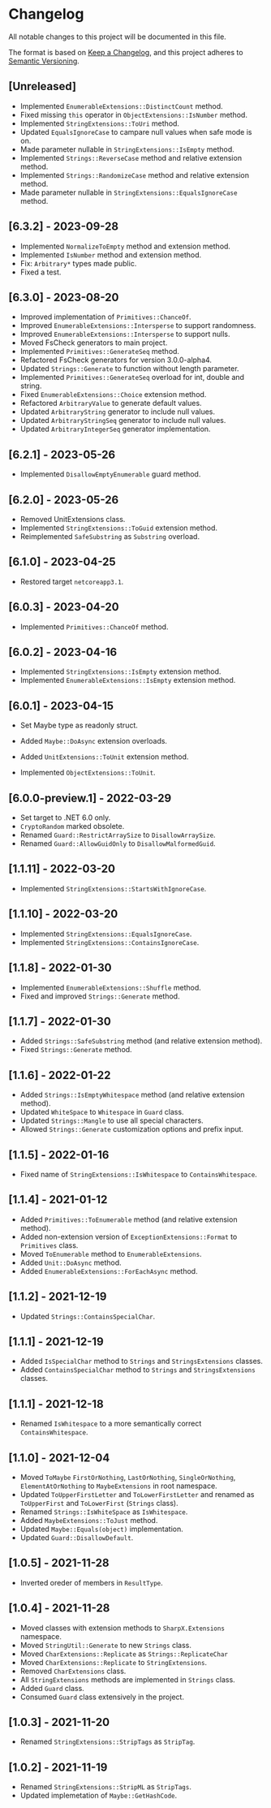 # Changelog

All notable changes to this project will be documented in this file.

The format is based on [Keep a Changelog](https://keepachangelog.com/en/1.0.0/),
and this project adheres to [Semantic Versioning](https://semver.org/spec/v2.0.0.html).

## [Unreleased]

- Implemented `EnumerableExtensions::DistinctCount` method.
- Fixed missing `this` operator in `ObjectExtensions::IsNumber` method.
- Implemented `StringExtensions::ToUri` method.
- Updated `EqualsIgnoreCase` to campare null values when safe mode is on.
- Made parameter nullable in `StringExtensions::IsEmpty` method.
- Implemented `Strings::ReverseCase` method and relative extension method.
- Implemented `Strings::RandomizeCase` method and relative extension method.
- Made parameter nullable in `StringExtensions::EqualsIgnoreCase` method.

## [6.3.2] - 2023-09-28

- Implemented `NormalizeToEmpty` method and extension method.
- Implemented `IsNumber` method and extension method.
- Fix: `Arbitrary*` types made public.
- Fixed a test.

## [6.3.0] - 2023-08-20

- Improved implementation of `Primitives::ChanceOf`.
- Improved `EnumerableExtensions::Intersperse` to support randomness.
- Improved `EnumerableExtensions::Intersperse` to support nulls.
- Moved FsCheck generators to main project.
- Implemented `Primitives::GenerateSeq` method.
- Refactored FsCheck generators for version 3.0.0-alpha4.
- Updated `Strings::Generate` to function without length parameter.
- Implemented `Primitives::GenerateSeq` overload for int, double and string.
- Fixed `EnumerableExtensions::Choice` extension method.
- Refactored `ArbitraryValue` to generate default values.
- Updated `ArbitraryString` generator to include null values.
- Updated `ArbitraryStringSeq` generator to include null values.
- Updated `ArbitraryIntegerSeq` generator implementation.

## [6.2.1] - 2023-05-26

- Implemented `DisallowEmptyEnumerable` guard method.

## [6.2.0] - 2023-05-26

- Removed UnitExtensions class.
- Implemented `StringExtensions::ToGuid` extension method.
- Reimplemented `SafeSubstring` as `Substring` overload.

## [6.1.0] - 2023-04-25

- Restored target `netcoreapp3.1`.

## [6.0.3] - 2023-04-20

- Implemented `Primitives::ChanceOf` method.

## [6.0.2] - 2023-04-16

- Implemented `StringExtensions::IsEmpty` extension method.
- Implemented `EnumerableExtensions::IsEmpty` extension method.

## [6.0.1] - 2023-04-15

- Set Maybe type as readonly struct.
- Added `Maybe::DoAsync` extension overloads.
- Added `UnitExtensions::ToUnit` extension method.

- Implemented `ObjectExtensions::ToUnit`.

## [6.0.0-preview.1] - 2022-03-29

- Set target to .NET 6.0 only.
- `CryptoRandom` marked obsolete.
- Renamed `Guard::RestrictArraySize` to `DisallowArraySize`.
- Renamed `Guard::AllowGuidOnly` to `DisallowMalformedGuid`.

## [1.1.11] - 2022-03-20

- Implemented `StringExtensions::StartsWithIgnoreCase`.

## [1.1.10] - 2022-03-20

- Implemented `StringExtensions::EqualsIgnoreCase`.
- Implemented `StringExtensions::ContainsIgnoreCase`.

## [1.1.8] - 2022-01-30

- Implemented `EnumerableExtensions::Shuffle` method.
- Fixed and improved `Strings::Generate` method.

## [1.1.7] - 2022-01-30

- Added `Strings::SafeSubstring` method (and relative extension method).
- Fixed `Strings::Generate` method.

## [1.1.6] - 2022-01-22

- Added `Strings::IsEmptyWhitespace` method (and relative extension method).
- Updated `WhiteSpace` to `Whitespace` in `Guard` class.
- Updated `Strings::Mangle` to use all special characters.
- Allowed `Strings::Generate` customization options and prefix input.

## [1.1.5] - 2022-01-16

- Fixed name of `StringExtensions::IsWhitespace` to `ContainsWhitespace`.

## [1.1.4] - 2021-01-12

- Added `Primitives::ToEnumerable` method (and relative extension method).
- Added non-extension version of `ExceptionExtensions::Format` to `Primitives` class.
- Moved `ToEnumerable` method to `EnumerableExtensions`.
- Added `Unit::DoAsync` method.
- Added `EnumerableExtensions::ForEachAsync` method.

## [1.1.2] - 2021-12-19

- Updated `Strings::ContainsSpecialChar`.

## [1.1.1] - 2021-12-19

- Added `IsSpecialChar` method to `Strings` and `StringsExtensions` classes.
- Added `ContainsSpecialChar` method to `Strings` and `StringsExtensions` classes.

## [1.1.1] - 2021-12-18

- Renamed `IsWhitespace` to a more semantically correct `ContainsWhitespace`.

## [1.1.0] - 2021-12-04

- Moved `ToMaybe` `FirstOrNothing`, `LastOrNothing`, `SingleOrNothing`, `ElementAtOrNothing` to `MaybeExtensions` in root namespace.
- Updated `ToUpperFirstLetter` and `ToLowerFirstLetter` and renamed as `ToUpperFirst` and `ToLowerFirst` (`Strings` class).
- Renamed `Strings::IsWhiteSpace` as `IsWhitespace`.
- Added `MaybeExtensions::ToJust` method.
- Updated `Maybe::Equals(object)` implementation.
- Updated `Guard::DisallowDefault`.

## [1.0.5] - 2021-11-28

- Inverted oreder of members in `ResultType`.

## [1.0.4] - 2021-11-28

- Moved classes with extension methods to `SharpX.Extensions` namespace.
- Moved `StringUtil::Generate` to new `Strings` class.
- Moved `CharExtensions::Replicate` as `Strings::ReplicateChar`
- Moved `CharExtensions::Replicate` to `StringExtensions`.
- Removed `CharExtensions` class.
- All `StringExtensions` methods are implemented in `Strings` class.
- Added `Guard` class.
- Consumed `Guard` class extensively in the project.

## [1.0.3] - 2021-11-20

- Renamed `StringExtensions::StripTags` as `StripTag`.

## [1.0.2] - 2021-11-19

- Renamed `StringExtensions::StripML` as `StripTags`.
- Updated implemetation of `Maybe::GetHashCode`.
